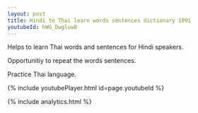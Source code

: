 ```yaml
---
layout: post
title: Hindi to Thai learn words sentences dictionary 1091 
youtubeId: hWG_Dwgluw8
---
```

 
 
Helps to learn Thai words and sentences for Hindi speakers.

Opportunitiy to repeat the words sentences. 

Practice Thai language. 
 
{% include youtubePlayer.html id=page.youtubeId %}
 
 
{% include analytics.html %}